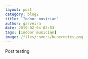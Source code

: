 ```yaml
---
layout: post
category: blog2
title: 'Indoor musician'
author: garveira
date: 2019-02-04 08:53
tags: [indoor musician]
image: /files/covers/kubernetes.png
---
```


Post testing
